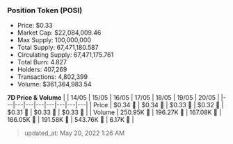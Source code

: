 
  ### Position Token (POSI)
  - Price: $0.33
  - Market Cap: $22,084,009.46
  - Max Supply: 100,000,000
  - Total Supply: 67,471,180.587
  - Circulating Supply: 67,471,175.761
  - Total Burn: 4.827
  - Holders: 407,269
  - Transactions: 4,802,399
  - Volume: $361,364,983.54

  **7D Price & Volume**
  | | 14&#x2F;05 | 15&#x2F;05 | 16&#x2F;05 | 17&#x2F;05 | 18&#x2F;05 | 19&#x2F;05 | 20&#x2F;05 |
  |---|---|---|---|---|---|---|---|
  | Price | $0.34 🔻 | $0.34 🚀 | $0.33 🔻 | $0.32 🔻 | $0.31 🔻 | $0.33 🚀 | $0.33 🔻 |
  | Volume | 250.95K 🔻 | 196.27K 🔻 | 167.08K 🔻 | 166.05K 🔻 | 191.58K 🚀 | 543.76K 🚀 | 6.17K 🔻 |

  > updated_at: May 20, 2022 1:26 AM
